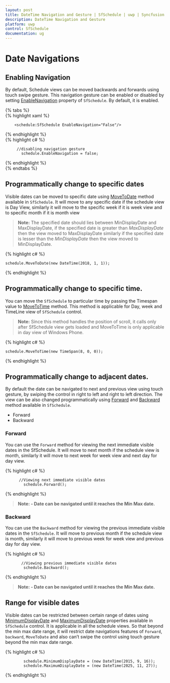 ```yaml
---
layout: post
title: DateTime Navigation and Gesture | SfSchedule | uwp | Syncfusion
description: DateTime Navigation and Gesture
platform: uwp
control: SfSchedule
documentation: ug
---
```


# Date Navigations

## Enabling Navigation 
By default, Schedule views can be moved backwards and forwards using touch swipe gesture. This navigation gesture can be enabled or disabled by setting [EnableNavigation](https://help.syncfusion.com/cr/cref_files/uwp/sfschedule/Syncfusion.SfSchedule.UWP~Syncfusion.UI.Xaml.Schedule.SfSchedule~EnableNavigationProperty.html) property of `SfSchedule`. By default, it is enabled.

{% tabs %}   
{% highlight xaml %} 

        <schedule:SfSchedule EnableNavigation="False"/>
{% endhighlight %}   
{% highlight c# %} 

         //disabling navigation gesture
           schedule.EnableNavigation = false;

{% endhighlight %}   
{% endtabs %} 

## Programmatically change to specific dates 
Visible dates can be moved to specific date using [MoveToDate](https://help.syncfusion.com/cr/cref_files/uwp/sfschedule/Syncfusion.SfSchedule.UWP~Syncfusion.UI.Xaml.Schedule.SfSchedule~MoveToDate.html) method available in `SfSchedule`. It will move to any specific date if the schedule view is Day View, similarly it will move to the specific week if it is week view and to specific month if it is month view

>**Note:** The specified date should lies between MinDisplayDate and MaxDisplayDate, if the specified date is greater than *MaxDisplayDate* then the view moved to MaxDisplayDate similarly if the specified date is lesser than the *MinDisplayDate* then the view moved to MinDisplayDate.

 
{% highlight c# %} 

    schedule.MoveToDate(new DateTime(2018, 1, 1));

{% endhighlight %}   


## Programmatically change to specific time.
You can move the `SfSchedule` to particular time by passing the Timespan value to [MoveToTime](https://help.syncfusion.com/cr/cref_files/uwp/sfschedule/Syncfusion.SfSchedule.UWP~Syncfusion.UI.Xaml.Schedule.SfSchedule~MoveToTime.html) method. This method is applicable for Day, week and TimeLine view of `SfSchedule` control.

>**Note:** Since this method handles the position of scroll, it calls only after SfSchedule view gets loaded and MoveToTime is only applicable in day view of Windows Phone.


{% highlight c# %} 

    schedule.MoveToTime(new TimeSpan(8, 0, 0));

{% endhighlight %}   

## Programmatically change to adjacent dates.
By default the date can be navigated to next and previous view using touch gesture, by swiping the control in right to left and right to left direction. The view can be also changed programmatically using [Forward](https://help.syncfusion.com/cr/cref_files/uwp/sfschedule/Syncfusion.SfSchedule.UWP~Syncfusion.UI.Xaml.Schedule.SfSchedule~Forward.html) and [Backward](https://help.syncfusion.com/cr/cref_files/uwp/sfschedule/Syncfusion.SfSchedule.UWP~Syncfusion.UI.Xaml.Schedule.SfSchedule~Backward.html) method available in `SfSchedule`. 

*  	Forward
*	Backward

### Forward
You can use the `Forward` method for viewing the next immediate visible dates in the SfSchedule. It will move to next month if the schedule view is month, similarly it will move to next week for week view and next day for day view.


{% highlight c# %} 

          //Viewing next immediate visible dates
            schedule.Forward();

{% endhighlight %}   


>**Note: - Date can be navigated until it reaches the Min Max date.**

### Backward
You can use the `Backward` method for viewing the previous immediate visible dates in the `SfSchedule`. It will move to previous month if the schedule view is month, similarly it will move to previous week for week view and previous day for day view.

{% highlight c# %} 

           //Viewing previous immediate visible dates
            schedule.Backward();


{% endhighlight %}   


>**Note: - Date can be navigated until it reaches the Min Max date.**

## Range for visible dates
Visible dates can be restricted between certain range of dates using [MinimumDisplayDate](https://help.syncfusion.com/cr/cref_files/uwp/sfschedule/Syncfusion.SfSchedule.UWP~Syncfusion.UI.Xaml.Schedule.SfSchedule~MinimumDisplayDateProperty.html) and [MaximumDisplayDate](https://help.syncfusion.com/cr/cref_files/uwp/sfschedule/Syncfusion.SfSchedule.UWP~Syncfusion.UI.Xaml.Schedule.SfSchedule~MaximumDisplayDateProperty.html) properties available in `SfSchedule` control. It is applicable in all the schedule views.
So that beyond the min max date range, it will restrict date navigations features of `Forward`, `backward`, `MoveToDate` and also can’t swipe the control using touch gesture beyond the min max date range.

{% highlight c# %} 

            schedule.MinimumDisplayDate = (new DateTime(2015, 9, 16));
            schedule.MaximumDisplayDate = (new DateTime(2025, 11, 27));



{% endhighlight %}   


